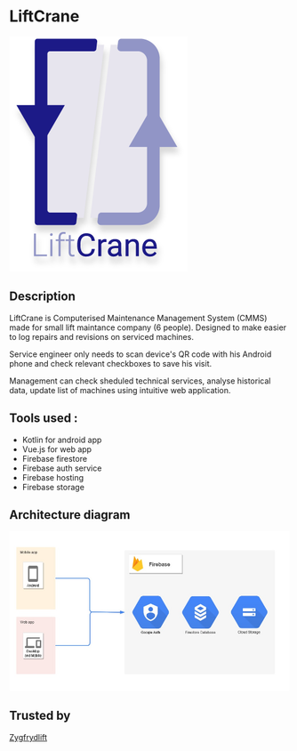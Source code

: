 # LiftCrane
![logo](images/logo.png)
## Description
LiftCrane is Computerised Maintenance Management System (CMMS) made for small lift maintance company (6 people).
Designed to make easier to log repairs and revisions on serviced machines.

Service engineer only needs to scan device's QR code with his Android phone and check relevant checkboxes to save his visit.

Management can check sheduled technical services, analyse historical data, update list of machines using intuitive web application.


## Tools used :
  - Kotlin for android app
  - Vue.js for web app
  - Firebase firestore 
  - Firebase auth service
  - Firebase hosting
  - Firebase storage
  
     
## Architecture diagram        
![image](images/Firebase.jpg)


## Trusted by

[Zygfrydlift](https://zygfrydlift.pl/)
